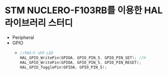 # STM NUCLERO-F103RB를 이용한 HAL 라이브러리 스터디
- Peripheral
- GPIO 
  - ```c
    //PA5가 내부 LED
    HAL_GPIO_WritePin(GPIOA, GPIO_PIN_5, GPIO_PIN_SET); //H
    HAL_GPIO_WritePin(GPIOA, GPIO_PIN_5, GPIO_PIN_RESET);
    HAL_GPIO_TogglePin(GPIOA, GPIO_PIN_5);
  ```